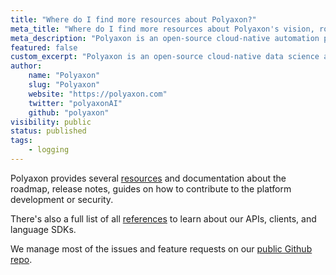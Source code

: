 ```yaml
---
title: "Where do I find more resources about Polyaxon?"
meta_title: "Where do I find more resources about Polyaxon's vision, roadmap, contribution. - FAQ"
meta_description: "Polyaxon is an open-source cloud-native automation platform for data science, machine learning, and deep learning."
featured: false
custom_excerpt: "Polyaxon is an open-source cloud-native data science automation platform, and most of the resources are on github.com"
author:
    name: "Polyaxon"
    slug: "Polyaxon"
    website: "https://polyaxon.com"
    twitter: "polyaxonAI"
    github: "polyaxon"
visibility: public
status: published
tags:
    - logging
---
```


Polyaxon provides several [resources](/docs/resources/) and documentation about the roadmap, release notes,
guides on how to contribute to the platform development or security.

There's also a full list of all [references](/docs/references/) to learn about our APIs, clients, and language SDKs.

We manage most of the issues and feature requests on our [public Github repo](https://github.com/cernide/cernide).
